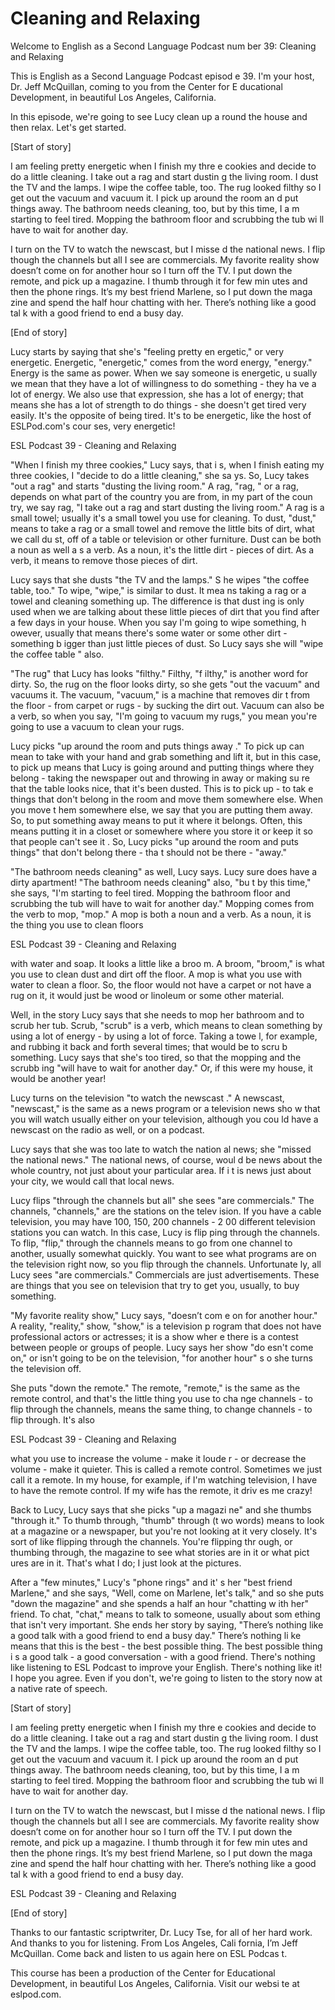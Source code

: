 # Cleaning and Relaxing

Welcome to English as a Second Language Podcast num ber 39: Cleaning and Relaxing

This is English as a Second Language Podcast episod e 39. I'm your host, Dr. Jeff McQuillan, coming to you from the Center for E ducational Development, in beautiful Los Angeles, California.

In this episode, we're going to see Lucy clean up a round the house and then relax. Let's get started.

[Start of story]

I am feeling pretty energetic when I finish my thre e cookies and decide to do a little cleaning.  I take out a rag and start dustin g the living room.  I dust the TV and the lamps.  I wipe the coffee table, too.  The rug looked filthy so I get out the vacuum and vacuum it.  I pick up around the room an d put things away.  The bathroom needs cleaning, too, but by this time, I a m starting to feel tired. Mopping the bathroom floor and scrubbing the tub wi ll have to wait for another day.

I turn on the TV to watch the newscast, but I misse d the national news.  I flip though the channels but all I see are commercials.  My favorite reality show doesn’t come on for another hour so I turn off the TV.  I put down the remote, and pick up a magazine.  I thumb through it for few min utes and then the phone rings. It’s my best friend Marlene, so I put down the maga zine and spend the half hour chatting with her.  There’s nothing like a good tal k with a good friend to end a busy day.

[End of story]

Lucy starts by saying that she's "feeling pretty en ergetic," or very energetic. Energetic, "energetic," comes from the word energy,  "energy."  Energy is the same as power.  When we say someone is energetic, u sually we mean that they have a lot of willingness to do something - they ha ve a lot of energy.  We also use that expression, she has a lot of energy; that means she has a lot of strength to do things - she doesn't get tired very easily.  It's the opposite of being tired.  It's to be energetic, like the host of ESLPod.com's cour ses, very energetic!

ESL Podcast 39 - Cleaning and Relaxing

"When I finish my three cookies," Lucy says, that i s, when I finish eating my three cookies, I "decide to do a little cleaning," she sa ys.  So, Lucy takes "out a rag" and starts "dusting the living room."  A rag, "rag, " or a rag, depends on what part of the country you are from, in my part of the coun try, we say rag, "I take out a rag and start dusting the living room."  A rag is a  small towel; usually it's a small towel you use for cleaning.  To dust, "dust," means  to take a rag or a small towel and remove the little bits of dirt, what we call du st, off of a table or television or other furniture.  Dust can be both a noun as well a s a verb.  As a noun, it's the little dirt - pieces of dirt.  As a verb, it means to remove those pieces of dirt.

Lucy says that she dusts "the TV and the lamps."  S he wipes "the coffee table, too."  To wipe, "wipe," is similar to dust.  It mea ns taking a rag or a towel and cleaning something up.  The difference is that dust ing is only used when we are talking about these little pieces of dirt that you find after a few days in your house.  When you say I'm going to wipe something, h owever, usually that means there's some water or some other dirt - something b igger than just little pieces of dust.  So Lucy says she will "wipe the coffee table " also.

"The rug" that Lucy has looks "filthy."  Filthy, "f ilthy," is another word for dirty.  So, the rug on the floor looks dirty, so she gets "out the vacuum" and vacuums it. The vacuum, "vacuum," is a machine that removes dir t from the floor - from carpet or rugs - by sucking the dirt out.  Vacuum can also be a verb, so when you say, "I'm going to vacuum my rugs," you mean you're  going to use a vacuum to clean your rugs.

Lucy picks "up around the room and puts things away ."  To pick up can mean to take with your hand and grab something and lift it,  but in this case, to pick up means that Lucy is going around and putting things where they belong - taking the newspaper out and throwing in away or making su re that the table looks nice, that it's been dusted.  This is to pick up - to tak e things that don't belong in the room and move them somewhere else.  When you move t hem somewhere else, we say that you are putting them away.  So, to put something away means to put it where it belongs.  Often, this means putting it in a closet or somewhere where you store it or keep it so that people can't see it .  So, Lucy picks "up around the room and puts things" that don't belong there - tha t should not be there - "away."

"The bathroom needs cleaning" as well, Lucy says.  Lucy sure does have a dirty apartment!  "The bathroom needs cleaning" also, "bu t by this time," she says, "I'm starting to feel tired.  Mopping the bathroom floor and scrubbing the tub will have to wait for another day."  Mopping comes from the verb to mop, "mop."  A mop is both a noun and a verb.  As a noun, it is the thing you use to clean floors

ESL Podcast 39 - Cleaning and Relaxing

with water and soap.  It looks a little like a broo m.  A broom, "broom," is what you use to clean dust and dirt off the floor.  A mop is  what you use with water to clean a floor.  So, the floor would not have a carpet or not have a rug on it, it would just be wood or linoleum or some other material.

Well, in the story Lucy says that she needs to mop her bathroom and to scrub her tub.  Scrub, "scrub" is a verb, which means to clean something by using a lot of energy - by using a lot of force.  Taking a towe l, for example, and rubbing it back and forth several times; that would be to scru b something.  Lucy says that she's too tired, so that the mopping and the scrubb ing "will have to wait for another day."  Or, if this were my house, it would be another year!

Lucy turns on the television "to watch the newscast ."  A newscast, "newscast," is the same as a news program or a television news sho w that you will watch usually either on your television, although you cou ld have a newscast on the radio as well, or on a podcast.

Lucy says that she was too late to watch the nation al news; she "missed the national news."  The national news, of course, woul d be news about the whole country, not just about your particular area.  If i t is news just about your city, we would call that local news.

Lucy flips "through the channels but all" she sees "are commercials."  The channels, "channels," are the stations on the telev ision.  If you have a cable television, you may have 100, 150, 200 channels - 2 00 different television stations you can watch.  In this case, Lucy is flip ping through the channels.  To flip, "flip," through the channels means to go from  one channel to another, usually somewhat quickly.  You want to see what programs are on the television right now, so you flip through the channels.  Unfortunate ly, all Lucy sees "are commercials."  Commercials are just advertisements.   These are things that you see on television that try to get you, usually, to buy something.

"My favorite reality show," Lucy says, "doesn’t com e on for another hour."  A reality, "reality," show, "show," is a television p rogram that does not have professional actors or actresses; it is a show wher e there is a contest between people or groups of people.  Lucy says her show "do esn't come on," or isn't going to be on the television, "for another hour" s o she turns the television off.

She puts "down the remote."  The remote, "remote," is the same as the remote control, and that's the little thing you use to cha nge channels - to flip through the channels, means the same thing, to change channels - to flip through.  It's also

ESL Podcast 39 - Cleaning and Relaxing

what you use to increase the volume - make it loude r - or decrease the volume - make it quieter.  This is called a remote control.  Sometimes we just call it a remote.  In my house, for example, if I'm watching television, I have to have the remote control.  If my wife has the remote, it driv es me crazy!

Back to Lucy, Lucy says that she picks "up a magazi ne" and she thumbs "through it."  To thumb through, "thumb" through (t wo words) means to look at a magazine or a newspaper, but you're not looking at it very closely.  It's sort of like flipping through the channels.  You're flipping thr ough, or thumbing through, the magazine to see what stories are in it or what pict ures are in it.  That's what I do; I just look at the pictures.

After a "few minutes," Lucy's "phone rings" and it' s her "best friend Marlene," and she says, "Well, come on Marlene, let's talk," and so she puts "down the magazine" and she spends a half an hour "chatting w ith her" friend.  To chat, "chat," means to talk to someone, usually about som ething that isn't very important.  She ends her story by saying, "There’s nothing like a good talk with a good friend to end a busy day."  There’s nothing li ke means that this is the best - the best possible thing.  The best possible thing i s a good talk - a good conversation - with a good friend.  There's nothing  like listening to ESL Podcast to improve your English.  There's nothing like it!  I hope you agree.  Even if you don't, we're going to listen to the story now at a native rate of speech.

[Start of story]

I am feeling pretty energetic when I finish my thre e cookies and decide to do a little cleaning.  I take out a rag and start dustin g the living room.  I dust the TV and the lamps.  I wipe the coffee table, too.  The rug looked filthy so I get out the vacuum and vacuum it.  I pick up around the room an d put things away.  The bathroom needs cleaning, too, but by this time, I a m starting to feel tired. Mopping the bathroom floor and scrubbing the tub wi ll have to wait for another day.

I turn on the TV to watch the newscast, but I misse d the national news.  I flip though the channels but all I see are commercials.  My favorite reality show doesn’t come on for another hour so I turn off the TV.  I put down the remote, and pick up a magazine.  I thumb through it for few min utes and then the phone rings. It’s my best friend Marlene, so I put down the maga zine and spend the half hour chatting with her.  There’s nothing like a good tal k with a good friend to end a busy day.

ESL Podcast 39 - Cleaning and Relaxing

[End of story]

Thanks to our fantastic scriptwriter, Dr. Lucy Tse,  for all of her hard work. And thanks to you for listening. From Los Angeles, Cali fornia, I’m Jeff McQuillan. Come back and listen to us again here on ESL Podcas t.

This course has been a production of the Center for  Educational Development, in beautiful Los Angeles, California.  Visit our websi te at eslpod.com.



